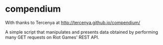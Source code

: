 # compendium
 
With thanks to Tercenya at http://tercenya.github.io/compendium/

A simple script that manipulates and presents data obtained by performing many GET requests on Riot Games' REST API.
